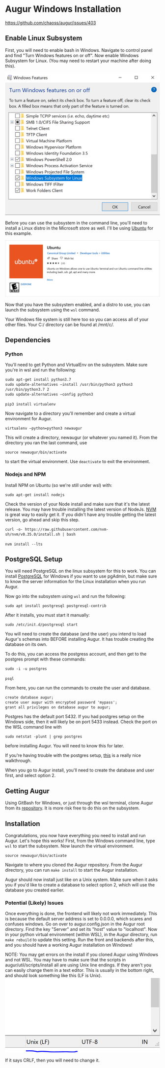 # Augur Windows Installation

https://github.com/chaoss/augur/issues/403

## Enable Linux Subsystem

First, you will need to enable bash in Windows. Navigate to control panel and find "Turn Windows features on or off". Now enable Windows Subsystem for Linux. (You may need to restart your machine after doing this).

![linux](images/windowsbash.PNG)

Before you can use the subsystem in the command line, you'll need to install a Linux distro in the Microsoft store as well. I'll be using [Ubuntu](https://www.microsoft.com/en-us/p/ubuntu/9nblggh4msv6?activetab=pivot:overviewtab) for this example.

![ubuntu](images/ubuntu.PNG)

Now that you have the subsystem enabled, and a distro to use, you can launch the subsystem using the ```wsl``` command.

Your Windows file system is still here too so you can access all of your other files. Your C:/ directory can be found at /mnt/c/.

## Dependencies

### Python

You'll need to get Python and VirtualEnv on the subsystem. Make sure you're in wsl and run the following:
```
sudo apt-get install python3.7
sudo update-alternatives –install /usr/bin/python3 python3 /usr/bin/python3.7 2
sudo update-alternatives –config python3

pip3 install virtualenv
```

Now navigate to a directory you'll remember and create a virtual environment for Augur.
```
virtualenv –python=python3 newaugur
```

This will create a directory, newaugur (or whatever you named it). From the directory you ran the last command, use
```
source newaugur/bin/activate
```
to start the virtual environment. Use ```deactivate``` to exit the environment.

### Nodejs and NPM

Install NPM on Ubuntu (so we're still under wsl) with:
```
sudo apt-get install nodejs
```

Check the version of your Node install and make sure that it's the latest release. You may have trouble installing the latest version of NodeJs. [NVM](https://github.com/nvm-sh/nvm) is great way to easily get it. If you didn't have any trouble getting the latest version, go ahead and skip this step.
```
curl -o- https://raw.githubusercontent.com/nvm-sh/nvm/v0.35.0/install.sh | bash

nvm install --lts
```

## PostgreSQL Setup

You will need PostgreSQL on the linux subsystem for this to work. You can install [PostgreSQL](https://www.postgresql.org/download/windows/) for Windows if you want to use pgAdmin, but make sure to know the server information for the Linux installation when you run Augur.

Now go into the subsystem using ```wsl``` and run the following:
```
sudo apt install postgresql postgresql-contrib
```

After it installs, you must start it manually:

```
sudo /etc/init.d/postgresql start
```

You will need to create the database (and the user) you intend to load Augur's schemas into BEFORE installing Augur. It has trouble creating the database on its own.

To do this, you can access the postgress account, and then get to the postgres prompt with these commands:
```
sudo -i -u postgres

psql
```
From here, you can run the commands to create the user and database.
```
create database augur;
create user augur with encrypted password 'mypass';
grant all privileges on database augur to augur;
```

Postgres has the default port 5432. If you had postgres setup on the Windows side, then it will likely be on port 5433 instead. Check the port on the WSL command line with
```
sudo netstat -plunt | grep postgres
```
before installing Augur. You will need to know this for later.

If you're having trouble with the postgres setup, [this](https://www.digitalocean.com/community/tutorials/how-to-install-and-use-postgresql-on-ubuntu-18-04) is a really nice walkthrough.

When you go to Augur install, you'll need to create the database and user first, and select option 2.

## Getting Augur

Using GitBash for Windows, or just through the wsl terminal, clone Augur from its [repository](https://github.com/chaoss/augur).
It is more risk free to do this on the subsystem.

## Installation

Congratulations, you now have everything you need to install and run Augur. Let's hope this works!
First, from the Windows command line, type ```wsl``` to start the subsystem. Now launch the virtual environment.
```
source newaugur/bin/activate
```

Navigate to where you cloned the Augur repository. From the Augur directory, you can run ```make install``` to start the Augur installation.

Augur should now install just like on a Unix system. Make sure when it asks you if you'd like to create a database to select option 2, which will use the database you created earlier.

### Potential (Likely) Issues
Once everything is done, the frontend will likely not work immediately. This is because the default server address is set to 0.0.0.0, which scares and confuses windows. Go on over to augur.config.json in the Augur root directory. Find the key "Server" and set its "host" value to "localhost". Now in your python virtual environment (within WSL), in the Augur directory, run ```make rebuild``` to update this setting. Run the front and backends after this, and you should have a working Augur installation on Windows!

NOTE: You may get errors on the install if you cloned Augur using Windows and not WSL. You may have to make sure that the scripts in augur/util/scripts/install all are using Unix line endings. If they aren't you can easily change them in a text editor. This is usually in the bottom right, and should look something like this (LF is Unix).
![lineendings](images/lineendings.PNG)

If it says CRLF, then you will need to change it.

